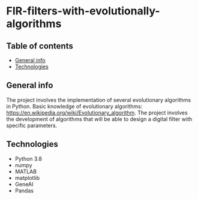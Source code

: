 # FIR-filters-with-evolutionally-algorithms

## Table of contents
* [General info](#general-info)
* [Technologies](#technologies)

## General info
The project involves the implementation of several evolutionary algorithms in Python. Basic knowledge of evolutionary algorithms: https://en.wikipedia.org/wiki/Evolutionary_algorithm. 
The project involves the development of algorithms that will be able to design a digital filter with specific parameters.

## Technologies
* Python 3.8
* numpy
* MATLAB
* matplotlib
* GeneAI
* Pandas
